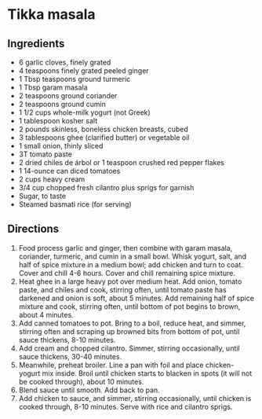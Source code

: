 Tikka masala
============

Ingredients
-----------

- 6 garlic cloves, finely grated
- 4 teaspoons finely grated peeled ginger
- 1 Tbsp teaspoons ground turmeric
- 1 Tbsp garam masala
- 2 teaspoons ground coriander
- 2 teaspoons ground cumin
- 1 1/2 cups whole-milk yogurt (not Greek)
- 1 tablespoon kosher salt
- 2 pounds skinless, boneless chicken breasts, cubed
- 3 tablespoons ghee (clarified butter) or vegetable oil
- 1 small onion, thinly sliced
- 3T tomato paste
- 2 dried chiles de árbol or 1 teaspoon crushed red pepper flakes
- 1 14-ounce can diced tomatoes
- 2 cups heavy cream
- 3/4 cup chopped fresh cilantro plus sprigs for garnish
- Sugar, to taste
- Steamed basmati rice (for serving)

Directions
----------

1. Food process garlic and ginger, then combine with garam masala, coriander, turmeric, and cumin in a small bowl. Whisk yogurt, salt, and half of spice mixture in a medium bowl; add chicken and turn to coat. Cover and chill 4-6 hours. Cover and chill remaining spice mixture.
2. Heat ghee in a large heavy pot over medium heat. Add onion, tomato paste, and chiles and cook, stirring often, until tomato paste has darkened and onion is soft, about 5 minutes. Add remaining half of spice mixture and cook, stirring often, until bottom of pot begins to brown, about 4 minutes.
3. Add canned tomatoes to pot. Bring to a boil, reduce heat, and simmer, stirring often and scraping up browned bits from bottom of pot, until sauce thickens, 8-10 minutes.
4. Add cream and chopped cilantro. Simmer, stirring occasionally, until sauce thickens, 30-40 minutes.
5. Meanwhile, preheat broiler. Line a pan with foil and place chicken-yogurt mix inside. Broil until chicken starts to blacken in spots (it will not be cooked through), about 10 minutes.
6. Blend sauce until smooth. Add back to pan.
7. Add chicken to sauce, and simmer, stirring occasionally, until chicken is cooked through, 8-10 minutes. Serve with rice and cilantro sprigs.
